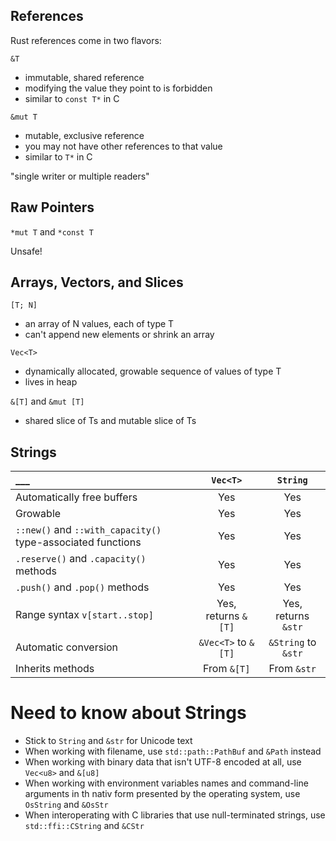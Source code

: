 ## References

Rust references come in two flavors:

`&T`
* immutable, shared reference
* modifying the value they point to is forbidden
* similar to `const T*` in C

`&mut T`
* mutable, exclusive reference
* you may not have other references to that value
* similar to `T*` in C

"single writer or multiple readers"

## Raw Pointers

`*mut T` and `*const T`

Unsafe!

## Arrays, Vectors, and Slices

`[T; N]`
* an array of N values, each of type T
* can't append new elements or shrink an array

`Vec<T>`
* dynamically allocated, growable sequence of values of type T
* lives in heap

`&[T]` and `&mut [T]`
* shared slice of Ts and mutable slice of Ts

## Strings

___ | `Vec<T>` | `String`
:---|:---:|:---:
Automatically free buffers | Yes | Yes
Growable | Yes | Yes
`::new()` and `::with_capacity()` type-associated functions | Yes | Yes
`.reserve()` and `.capacity()` methods | Yes | Yes
`.push()` and  `.pop()` methods | Yes | Yes
Range syntax `v[start..stop]` | Yes, returns `&[T]` | Yes, returns `&str`
Automatic conversion | `&Vec<T>` to `&[T]` | `&String` to `&str`
Inherits methods | From `&[T]` | From `&str`

# Need to know about Strings

* Stick to `String` and `&str` for Unicode text
* When working with filename, use `std::path::PathBuf` and `&Path` instead
* When working with binary data that isn't UTF-8 encoded at all, use `Vec<u8>` and `&[u8]`
* When working with environment variables names and command-line arguments in th nativ form presented by the operating system, use `OsString` and `&OsStr`
* When interoperating with C libraries that use null-terminated strings, use `std::ffi::CString` and `&CStr` 